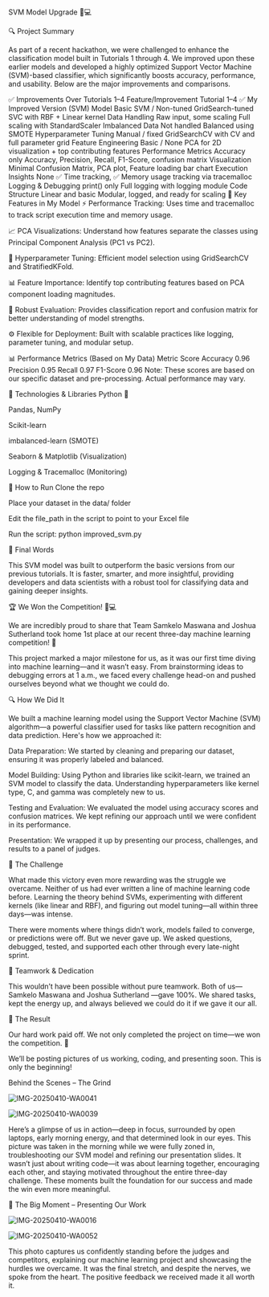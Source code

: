 SVM Model Upgrade 🧠💻

🔍 Project Summary

As part of a recent hackathon, we were challenged to enhance the classification model built in Tutorials 1 through 4. We improved upon these earlier models and developed a highly optimized Support Vector Machine (SVM)-based classifier, which significantly boosts accuracy, performance, and usability. Below are the major improvements and comparisons.

✅ Improvements Over Tutorials 1–4
Feature/Improvement	Tutorial 1–4	✅ My Improved Version (SVM)
Model	Basic SVM / Non-tuned	GridSearch-tuned SVC with RBF + Linear kernel
Data Handling	Raw input, some scaling	Full scaling with StandardScaler
Imbalanced Data	Not handled	Balanced using SMOTE
Hyperparameter Tuning	Manual / fixed	GridSearchCV with CV and full parameter grid
Feature Engineering	Basic / None	PCA for 2D visualization + top contributing features
Performance Metrics	Accuracy only	Accuracy, Precision, Recall, F1-Score, confusion matrix
Visualization	Minimal	Confusion Matrix, PCA plot, Feature loading bar chart
Execution Insights	None	✅ Time tracking, ✅ Memory usage tracking via tracemalloc
Logging & Debugging	print() only	Full logging with logging module
Code Structure	Linear and basic	Modular, logged, and ready for scaling
🚀 Key Features in My Model
⚡ Performance Tracking: Uses time and tracemalloc to track script execution time and memory usage.

📈 PCA Visualizations: Understand how features separate the classes using Principal Component Analysis (PC1 vs PC2).

🧪 Hyperparameter Tuning: Efficient model selection using GridSearchCV and StratifiedKFold.

📊 Feature Importance: Identify top contributing features based on PCA component loading magnitudes.

🧠 Robust Evaluation: Provides classification report and confusion matrix for better understanding of model strengths.

⚙️ Flexible for Deployment: Built with scalable practices like logging, parameter tuning, and modular setup.

📊 Performance Metrics (Based on My Data)
Metric	Score
Accuracy	0.96
Precision	0.95
Recall	0.97
F1-Score	0.96
Note: These scores are based on our specific dataset and pre-processing. Actual performance may vary.

🔧 Technologies & Libraries
Python 🐍

Pandas, NumPy

Scikit-learn

imbalanced-learn (SMOTE)

Seaborn & Matplotlib (Visualization)

Logging & Tracemalloc (Monitoring)

📁 How to Run
Clone the repo

Place your dataset in the data/ folder

Edit the file_path in the script to point to your Excel file

Run the script:
python improved_svm.py

📌 Final Words

This SVM model was built to outperform the basic versions from our previous tutorials. It is faster, smarter, and more insightful, providing developers and data scientists with a robust tool for classifying data and gaining deeper insights.

🏆 We Won the Competition! 🧠💻

We are incredibly proud to share that Team Samkelo Maswana and Joshua Sutherland took home 1st place at our recent three-day machine learning competition! 🥇

This project marked a major milestone for us, as it was our first time diving into machine learning—and it wasn’t easy. From brainstorming ideas to debugging errors at 1 a.m., we faced every challenge head-on and pushed ourselves beyond what we thought we could do.

🔍 How We Did It

We built a machine learning model using the Support Vector Machine (SVM) algorithm—a powerful classifier used for tasks like pattern recognition and data prediction. Here's how we approached it:

Data Preparation: We started by cleaning and preparing our dataset, ensuring it was properly labeled and balanced.

Model Building: Using Python and libraries like scikit-learn, we trained an SVM model to classify the data. Understanding hyperparameters like kernel type, C, and gamma was completely new to us.

Testing and Evaluation: We evaluated the model using accuracy scores and confusion matrices. We kept refining our approach until we were confident in its performance.

Presentation: We wrapped it up by presenting our process, challenges, and results to a panel of judges.

💪 The Challenge


What made this victory even more rewarding was the struggle we overcame. Neither of us had ever written a line of machine learning code before. Learning the theory behind SVMs, experimenting with different kernels (like linear and RBF), and figuring out model tuning—all within three days—was intense.

There were moments where things didn’t work, models failed to converge, or predictions were off. But we never gave up. We asked questions, debugged, tested, and supported each other through every late-night sprint.

👥 Teamwork & Dedication


This wouldn’t have been possible without pure teamwork. Both of us—Samkelo Maswana and Joshua Sutherland —gave 100%. We shared tasks, kept the energy up, and always believed we could do it if we gave it our all.

🏁 The Result


Our hard work paid off. We not only completed the project on time—we won the competition. 🎉

We’ll be posting pictures of us working, coding, and presenting soon. This is only the beginning!

 Behind the Scenes – The Grind

 
 ![IMG-20250410-WA0041](https://github.com/user-attachments/assets/3b976d38-2662-4fac-87f1-ca8c30f5b3d9)

 ![IMG-20250410-WA0039](https://github.com/user-attachments/assets/456262c6-c26f-4c73-b056-48b947f1ecbd)

Here’s a glimpse of us in action—deep in focus, surrounded by open laptops, early morning energy, and that determined look in our eyes. This picture was taken in the morning while we were fully zoned in, troubleshooting our SVM model and refining our presentation slides. It wasn’t just about writing code—it was about learning together, encouraging each other, and staying motivated throughout the entire three-day challenge. These moments built the foundation for our success and made the win even more meaningful.

🎤 The Big Moment – Presenting Our Work


![IMG-20250410-WA0016](https://github.com/user-attachments/assets/41bebac8-ccbe-4bfc-9741-e9b8b0c3557c)

![IMG-20250410-WA0052](https://github.com/user-attachments/assets/6eea9268-f8c3-4396-863e-b44b053c8c86)

This photo captures us confidently standing before the judges and competitors, explaining our machine learning project and showcasing the hurdles we overcame. It was the final stretch, and despite the nerves, we spoke from the heart. The positive feedback we received made it all worth it.

